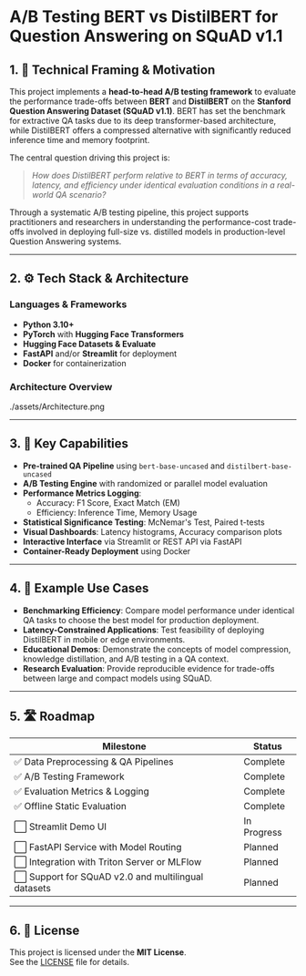 # A/B Testing BERT vs DistilBERT for Question Answering on SQuAD v1.1

## 1. 📘 Technical Framing & Motivation

This project implements a **head-to-head A/B testing framework** to evaluate the performance trade-offs between **BERT** and **DistilBERT** on the **Stanford Question Answering Dataset (SQuAD v1.1)**. BERT has set the benchmark for extractive QA tasks due to its deep transformer-based architecture, while DistilBERT offers a compressed alternative with significantly reduced inference time and memory footprint.

The central question driving this project is:  
> _How does DistilBERT perform relative to BERT in terms of accuracy, latency, and efficiency under identical evaluation conditions in a real-world QA scenario?_

Through a systematic A/B testing pipeline, this project supports practitioners and researchers in understanding the performance-cost trade-offs involved in deploying full-size vs. distilled models in production-level Question Answering systems.

---

## 2. ⚙️ Tech Stack & Architecture

### **Languages & Frameworks**
- **Python 3.10+**
- **PyTorch** with **Hugging Face Transformers**
- **Hugging Face Datasets & Evaluate**
- **FastAPI** and/or **Streamlit** for deployment
- **Docker** for containerization

### **Architecture Overview**

./assets/Architecture.png

---

## 3. 🚀 Key Capabilities

- **Pre-trained QA Pipeline** using `bert-base-uncased` and `distilbert-base-uncased`
- **A/B Testing Engine** with randomized or parallel model evaluation
- **Performance Metrics Logging**:  
  - Accuracy: F1 Score, Exact Match (EM)  
  - Efficiency: Inference Time, Memory Usage  
- **Statistical Significance Testing**: McNemar's Test, Paired t-tests
- **Visual Dashboards**: Latency histograms, Accuracy comparison plots
- **Interactive Interface** via Streamlit or REST API via FastAPI
- **Container-Ready Deployment** using Docker

---

## 4. 💼 Example Use Cases

- **Benchmarking Efficiency**: Compare model performance under identical QA tasks to choose the best model for production deployment.
- **Latency-Constrained Applications**: Test feasibility of deploying DistilBERT in mobile or edge environments.
- **Educational Demos**: Demonstrate the concepts of model compression, knowledge distillation, and A/B testing in a QA context.
- **Research Evaluation**: Provide reproducible evidence for trade-offs between large and compact models using SQuAD.

---

## 5. 🛣️ Roadmap

| Milestone                                    | Status      |
|---------------------------------------------|-------------|
| ✅ Data Preprocessing & QA Pipelines         | Complete    |
| ✅ A/B Testing Framework                     | Complete    |
| ✅ Evaluation Metrics & Logging              | Complete    |
| ✅ Offline Static Evaluation                 | Complete    |
| ⬜ Streamlit Demo UI                         | In Progress |
| ⬜ FastAPI Service with Model Routing        | Planned     |
| ⬜ Integration with Triton Server or MLFlow  | Planned     |
| ⬜ Support for SQuAD v2.0 and multilingual datasets | Planned     |

---

## 6. 📄 License

This project is licensed under the **MIT License**.  
See the [LICENSE](./LICENSE) file for details.





